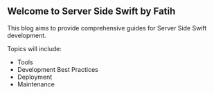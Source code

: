 ## Welcome to Server Side Swift by Fatih

This blog aims to provide comprehensive guides for Server Side Swift development.

Topics will include:
- Tools
- Development Best Practices
- Deployment
- Maintenance
